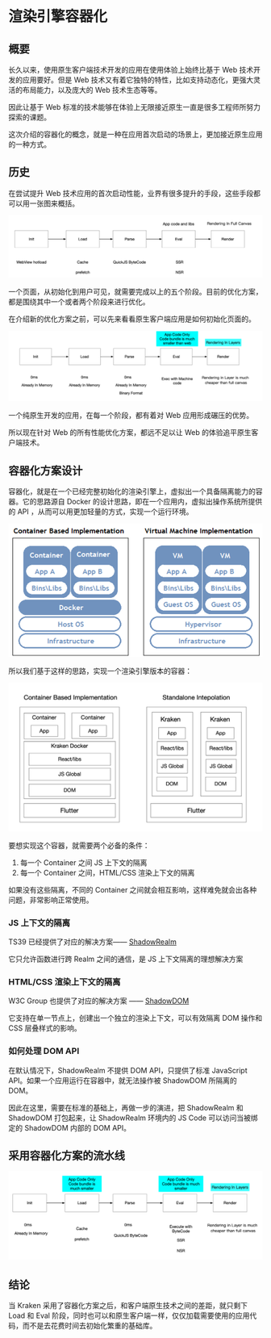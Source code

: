 # 渲染引擎容器化

## 概要

长久以来，使用原生客户端技术开发的应用在使用体验上始终比基于 Web 技术开发的应用要好。但是 Web 技术又有着它独特的特性，比如支持动态化，更强大灵活的布局能力，以及庞大的 Web 技术生态等等。

因此让基于 Web 标准的技术能够在体验上无限接近原生一直是很多工程师所努力探索的课题。

这次介绍的容器化的概念，就是一种在应用首次启动的场景上，更加接近原生应用的一种方式。

## 历史

在尝试提升 Web 技术应用的首次启动性能，业界有很多提升的手段，这些手段都可以用一张图来概括。

![render-lifetimes](../images/render-lifetimes.png)

一个页面，从初始化到用户可见，就需要完成以上的五个阶段。目前的优化方案，都是围绕其中一个或者两个阶段来进行优化。

在介绍新的优化方案之前，可以先来看看原生客户端应用是如何初始化页面的。

![render-lifetime-original](../images/render-lifetime-original.png)

一个纯原生开发的应用，在每一个阶段，都有着对 Web 应用形成碾压的优势。

所以现在针对 Web 的所有性能优化方案，都远不足以让 Web 的体验追平原生客户端技术。


## 容器化方案设计

容器化，就是在一个已经完整初始化的渲染引擎上，虚拟出一个具备隔离能力的容器。它的思路源自 Docker 的设计思路，即在一个应用内，虚拟出操作系统所提供的 API ，从而可以用更加轻量的方式，实现一个运行环境。

![img](../images/docker-arch.png)

所以我们基于这样的思路，实现一个渲染引擎版本的容器：

![image](../images/kraken-arch.jpeg)

要想实现这个容器，就需要两个必备的条件：

1. 每一个 Container 之间 JS 上下文的隔离
2. 每一个 Container 之间，HTML/CSS 渲染上下文的隔离

如果没有这些隔离，不同的 Container 之间就会相互影响，这样难免就会出各种问题，非常影响正常使用。



### JS 上下文的隔离

TS39 已经提供了对应的解决方案—— [ShadowRealm](https://tc39.es/proposal-shadowrealm/)

它只允许函数进行跨 Realm 之间的通信，是 JS 上下文隔离的理想解决方案



### HTML/CSS 渲染上下文的隔离

W3C Group 也提供了对应的解决方案 —— [ShadowDOM](https://developer.mozilla.org/en-US/docs/Web/Web_Components/Using_shadow_DOM)

它支持在单一节点上，创建出一个独立的渲染上下文，可以有效隔离 DOM 操作和 CSS 层叠样式的影响。



### 如何处理 DOM API 

在默认情况下，ShadowRealm 不提供 DOM API，只提供了标准 JavaScript API。如果一个应用运行在容器中，就无法操作被 ShadowDOM 所隔离的 DOM。

因此在这里，需要在标准的基础上，再做一步的演进，把 ShadowRealm 和 ShadowDOM 打包起来，让 ShadowRealm 环境内的 JS Code 可以访问当被绑定的 ShadowDOM 内部的 DOM API。



## 采用容器化方案的流水线

![image-20220629204807718](../images/render-lifetime-optimzed.png)

## 结论

当 Kraken 采用了容器化方案之后，和客户端原生技术之间的差距，就只剩下 Load 和 Eval 阶段，同时也可以和原生客户端一样，仅仅加载需要使用的应用代码，而不是去花费时间去初始化繁重的基础库。
